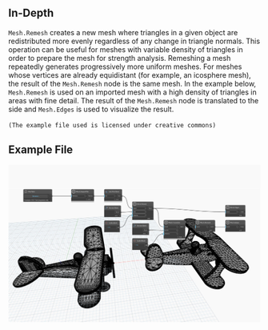 ## In-Depth
`Mesh.Remesh` creates a new mesh where triangles in a given object are redistributed more evenly regardless of any change in triangle normals. This operation can be useful for meshes with variable density of triangles in order to prepare the mesh for strength analysis. Remeshing a mesh repeatedly generates progressively more uniform meshes. For meshes whose vertices are already equidistant (for example, an icosphere mesh), the result of the `Mesh.Remesh` node is the same mesh.
In the example below, `Mesh.Remesh` is used on an imported mesh with a high density of triangles in areas with fine detail. The result of the `Mesh.Remesh` node is translated to the side and `Mesh.Edges` is used to visualize the result. 

`(The example file used is licensed under creative commons)`

## Example File

![Example](./Autodesk.DesignScript.Geometry.Mesh.Remesh_img.jpg)